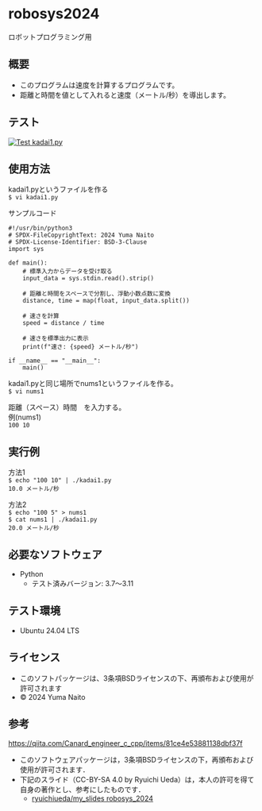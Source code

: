# robosys2024  
ロボットプログラミング用  
  
## 概要  
- このプログラムは速度を計算するプログラムです。  
- 距離と時間を値として入れると速度（メートル/秒）を導出します。   

## テスト  
[![Test kadai1.py](https://github.com/YuMaNaI/robosys2024/actions/workflows/test.yml/badge.svg)](https://github.com/YuMaNaI/robosys2024/actions/workflows/test.yml)  

 
## 使用方法
kadai1.pyというファイルを作る  
```$ vi kadai1.py```

サンプルコード
```
#!/usr/bin/python3
# SPDX-FileCopyrightText: 2024 Yuma Naito
# SPDX-License-Identifier: BSD-3-Clause
import sys

def main():
    # 標準入力からデータを受け取る
    input_data = sys.stdin.read().strip()
    
    # 距離と時間をスペースで分割し、浮動小数点数に変換
    distance, time = map(float, input_data.split())
    
    # 速さを計算
    speed = distance / time
    
    # 速さを標準出力に表示
    print(f"速さ: {speed} メートル/秒")

if __name__ == "__main__":
    main()
```

kadai1.pyと同じ場所でnums1というファイルを作る。  
```$ vi nums1```  

距離（スペース）時間　を入力する。  
例(nums1)   
```100 10```


  
## 実行例  
方法1    
```$ echo "100 10" | ./kadai1.py```  
```10.0 メートル/秒```    
  
方法2  
```$ echo "100 5" > nums1```   
```$ cat nums1 | ./kadai1.py```  
```20.0 メートル/秒```  
  
## 必要なソフトウェア  
- Python  
  - テスト済みバージョン: 3.7〜3.11  
  
## テスト環境  
- Ubuntu 24.04 LTS  


  
## ライセンス  
- このソフトパッケージは、3条項BSDライセンスの下、再頒布および使用が許可されます  
- © 2024 Yuma Naito  

## 参考  
https://qiita.com/Canard_engineer_c_cpp/items/81ce4e53881138dbf37f  

- このソフトウェアパッケージは，3条項BSDライセンスの下，再頒布および使用が許可されます．
- 下記のスライド（CC-BY-SA 4.0 by Ryuichi Ueda）は，本人の許可を得て自身の著作とし、参考にしたものです．
    - [ryuichiueda/my_slides robosys_2024](https://github.com/ryuichiueda/my_slides/tree/master/robosys_2024)
